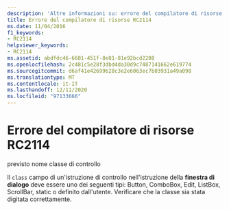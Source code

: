 ```yaml
---
description: 'Altre informazioni su: errore del compilatore di risorse risorse RC2114'
title: Errore del compilatore di risorse RC2114
ms.date: 11/04/2016
f1_keywords:
- RC2114
helpviewer_keywords:
- RC2114
ms.assetid: abdfdc46-6601-451f-8e81-81e92bcd2208
ms.openlocfilehash: 2c481c5e28f3dbd4da30d9c7487141662e619774
ms.sourcegitcommit: d6af41e42699628c3e2e6063ec7b03931a49a098
ms.translationtype: MT
ms.contentlocale: it-IT
ms.lasthandoff: 12/11/2020
ms.locfileid: "97133666"
---
```

# <a name="resource-compiler-error-rc2114"></a>Errore del compilatore di risorse RC2114

previsto nome classe di controllo

Il `class` campo di un'istruzione di controllo nell'istruzione della **finestra di dialogo** deve essere uno dei seguenti tipi: Button, ComboBox, Edit, ListBox, ScrollBar, static o definito dall'utente. Verificare che la classe sia stata digitata correttamente.

